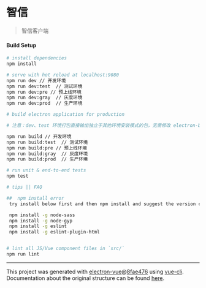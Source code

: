 # 智信

> 智信客户端

#### Build Setup

``` bash
# install dependencies
npm install

# serve with hot reload at localhost:9080
npm run dev // 开发环境
npm run dev:test  // 测试环境
npm run dev:pre // 预上线环境
npm run dev:gray  // 灰度环境
npm run dev:prod  // 生产环境

# build electron application for production

# 注意：dev、test 环境打包直接输出独立于其他环境安装模式的包，无需修改 electron-builder.yml，其余环境需要独立安装包只需要修改 .electron-vue/utils.js 中 SuffixMode 值即可

npm run build // 开发环境
npm run build:test  // 测试环境
npm run build:pre // 预上线环境
npm run build:gray  // 灰度环境
npm run build:prod  // 生产环境

# run unit & end-to-end tests
npm test

# tips || FAQ

##  npm install error
 try install below first and then npm install and suggest the version of node is v14.17.6.

 npm install -g node-sass
 npm install -g node-gyp
 npm install -g eslint
 npm install -g eslint-plugin-html


# lint all JS/Vue component files in `src/`
npm run lint

```

---

This project was generated with [electron-vue](https://github.com/SimulatedGREG/electron-vue)@[8fae476](https://github.com/SimulatedGREG/electron-vue/tree/8fae4763e9d225d3691b627e83b9e09b56f6c935) using [vue-cli](https://github.com/vuejs/vue-cli). Documentation about the original structure can be found [here](https://simulatedgreg.gitbooks.io/electron-vue/content/index.html).
